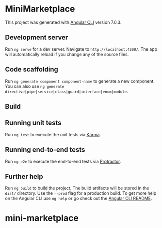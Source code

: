 
# MiniMarketplace
This project was generated with [Angular CLI](https://github.com/angular/angular-cli) version 7.0.3.

## Development server

Run `ng serve` for a dev server. Navigate to `http://localhost:4200/`. The app will automatically reload if you change any of the source files.

## Code scaffolding

Run `ng generate component component-name` to generate a new component. You can also use `ng generate directive|pipe|service|class|guard|interface|enum|module`.

## Build


## Running unit tests

Run `ng test` to execute the unit tests via [Karma](https://karma-runner.github.io).

## Running end-to-end tests

Run `ng e2e` to execute the end-to-end tests via [Protractor](http://www.protractortest.org/).

## Further help

Run `ng build` to build the project. The build artifacts will be stored in the `dist/` directory. Use the `--prod` flag for a production build.
To get more help on the Angular CLI use `ng help` or go check out the [Angular CLI README](https://github.com/angular/angular-cli/blob/master/README.md).

# mini-marketplace

